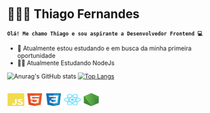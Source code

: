 # 👩🏻‍💻 Thiago Fernandes

**`Olá! Me chamo Thiago e sou aspirante a Desenvolvedor Frontend 💻`**

- 💼 Atualmente estou estudando e em busca da minha primeira oportunidade
- ✍🏼 Atualmente Estudando NodeJs

![Anurag's GitHub stats](https://github-readme-stats.vercel.app/api?username=user-thiagom&show_icons=true&theme=onedark) [![Top Langs](https://github-readme-stats.vercel.app/api/top-langs/?username=user-thiagom&theme=onedark)](https://github.com/anuraghazra/github-readme-stats)

<div style="display: inline_block"><br>
  <img align="center" alt="Th-Js" height="30" width="40" src="https://raw.githubusercontent.com/devicons/devicon/master/icons/javascript/javascript-plain.svg">
  <img align="center" alt="Th-HTML" height="30" width="40" src="https://raw.githubusercontent.com/devicons/devicon/master/icons/html5/html5-original.svg">
  <img align="center" alt="Th-CSS" height="30" width="40" src="https://raw.githubusercontent.com/devicons/devicon/master/icons/css3/css3-original.svg">
  <img align="center" alt="Th-React" height="30" width="40" src="https://raw.githubusercontent.com/devicons/devicon/master/icons/react/react-original.svg">
  <img align="center" alt="Th-NodeJs" height="30" width="40" src="https://raw.githubusercontent.com/devicons/devicon/master/icons/nodejs/nodejs-original.svg">
</div>

##
